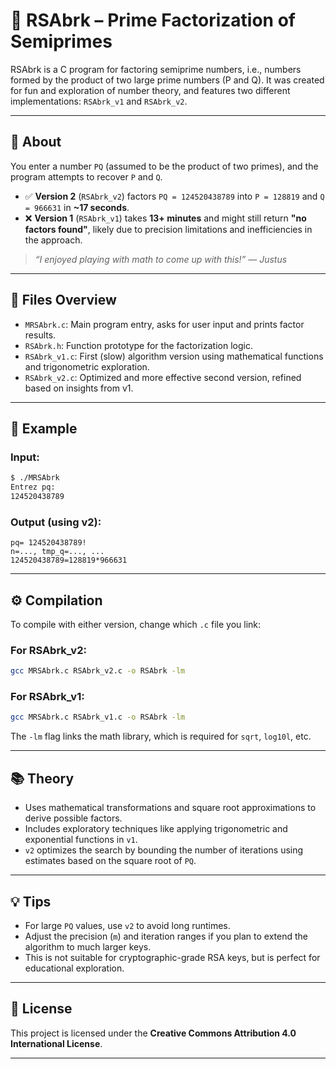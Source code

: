 # 🔐 RSAbrk – Prime Factorization of Semiprimes

RSAbrk is a C program for factoring semiprime numbers, i.e., numbers formed by the product of two large prime numbers (P and Q). It was created for fun and exploration of number theory, and features two different implementations: `RSAbrk_v1` and `RSAbrk_v2`.

---

## 🚀 About

You enter a number `PQ` (assumed to be the product of two primes), and the program attempts to recover `P` and `Q`.

- ✅ **Version 2** (`RSAbrk_v2`) factors `PQ = 124520438789` into `P = 128819` and `Q = 966631` in **~17 seconds**.
- ❌ **Version 1** (`RSAbrk_v1`) takes **13+ minutes** and might still return **"no factors found"**, likely due to precision limitations and inefficiencies in the approach.

> _“I enjoyed playing with math to come up with this!” — Justus_

---

## 🧠 Files Overview

- `MRSAbrk.c`: Main program entry, asks for user input and prints factor results.
- `RSAbrk.h`: Function prototype for the factorization logic.
- `RSAbrk_v1.c`: First (slow) algorithm version using mathematical functions and trigonometric exploration.
- `RSAbrk_v2.c`: Optimized and more effective second version, refined based on insights from v1.

---

## 🧪 Example

### Input:
```sh
$ ./MRSAbrk
Entrez pq:
124520438789
````

### Output (using v2):

```
pq= 124520438789!
n=..., tmp_q=..., ...
124520438789=128819*966631
```

---

## ⚙️ Compilation

To compile with either version, change which `.c` file you link:

### For RSAbrk\_v2:

```sh
gcc MRSAbrk.c RSAbrk_v2.c -o RSAbrk -lm
```

### For RSAbrk\_v1:

```sh
gcc MRSAbrk.c RSAbrk_v1.c -o RSAbrk -lm
```

The `-lm` flag links the math library, which is required for `sqrt`, `log10l`, etc.

---

## 📚 Theory

* Uses mathematical transformations and square root approximations to derive possible factors.
* Includes exploratory techniques like applying trigonometric and exponential functions in `v1`.
* `v2` optimizes the search by bounding the number of iterations using estimates based on the square root of `PQ`.

---

## 💡 Tips

* For large `PQ` values, use `v2` to avoid long runtimes.
* Adjust the precision (`m`) and iteration ranges if you plan to extend the algorithm to much larger keys.
* This is not suitable for cryptographic-grade RSA keys, but is perfect for educational exploration.

---

## 📜 License

This project is licensed under the **Creative Commons Attribution 4.0 International License**.

---
